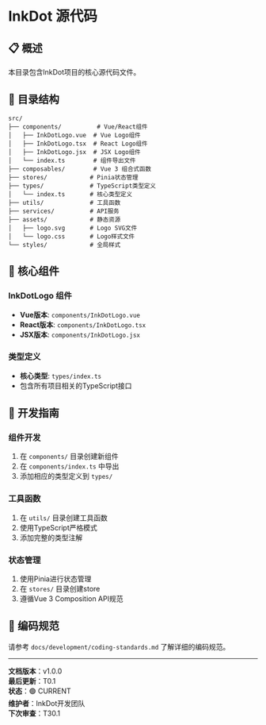 # InkDot 源代码

## 📋 概述

本目录包含InkDot项目的核心源代码文件。

## 📁 目录结构

```
src/
├── components/          # Vue/React组件
│   ├── InkDotLogo.vue  # Vue Logo组件
│   ├── InkDotLogo.tsx  # React Logo组件
│   ├── InkDotLogo.jsx  # JSX Logo组件
│   └── index.ts        # 组件导出文件
├── composables/        # Vue 3 组合式函数
├── stores/            # Pinia状态管理
├── types/             # TypeScript类型定义
│   └── index.ts       # 核心类型定义
├── utils/             # 工具函数
├── services/          # API服务
├── assets/            # 静态资源
│   ├── logo.svg       # Logo SVG文件
│   └── logo.css       # Logo样式文件
└── styles/            # 全局样式
```

## 🎯 核心组件

### InkDotLogo 组件
- **Vue版本**: `components/InkDotLogo.vue`
- **React版本**: `components/InkDotLogo.tsx`
- **JSX版本**: `components/InkDotLogo.jsx`

### 类型定义
- **核心类型**: `types/index.ts`
- 包含所有项目相关的TypeScript接口

## 🚀 开发指南

### 组件开发
1. 在 `components/` 目录创建新组件
2. 在 `components/index.ts` 中导出
3. 添加相应的类型定义到 `types/`

### 工具函数
1. 在 `utils/` 目录创建工具函数
2. 使用TypeScript严格模式
3. 添加完整的类型注解

### 状态管理
1. 使用Pinia进行状态管理
2. 在 `stores/` 目录创建store
3. 遵循Vue 3 Composition API规范

## 📝 编码规范

请参考 `docs/development/coding-standards.md` 了解详细的编码规范。

---

**文档版本**：v1.0.0  
**最后更新**：T0.1  
**状态**：🟢 CURRENT  
**维护者**：InkDot开发团队  
**下次审查**：T30.1
